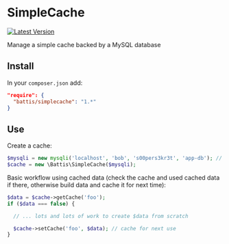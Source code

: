 # SimpleCache

[![Latest Version](https://img.shields.io/packagist/v/battis/simplecache.svg)](https://packagist.org/packages/battis/simplecache)

Manage a simple cache backed by a MySQL database

## Install

In your `composer.json` add:

```JSON
"require": {
  "battis/simplecache": "1.*"
}
```

## Use

Create a cache:

```PHP
$mysqli = new mysqli('localhost', 'bob', 's00pers3kr3t', 'app-db'); // or whatever your credentials are
$cache = new \Battis\SimpleCache($mysqli);
```

Basic workflow using cached data (check the cache and used cached data if there, otherwise build data and cache it for next time):

```PHP
$data = $cache->getCache('foo');
if ($data === false) {

  // ... lots and lots of work to create $data from scratch

  $cache->setCache('foo', $data); // cache for next use
}
